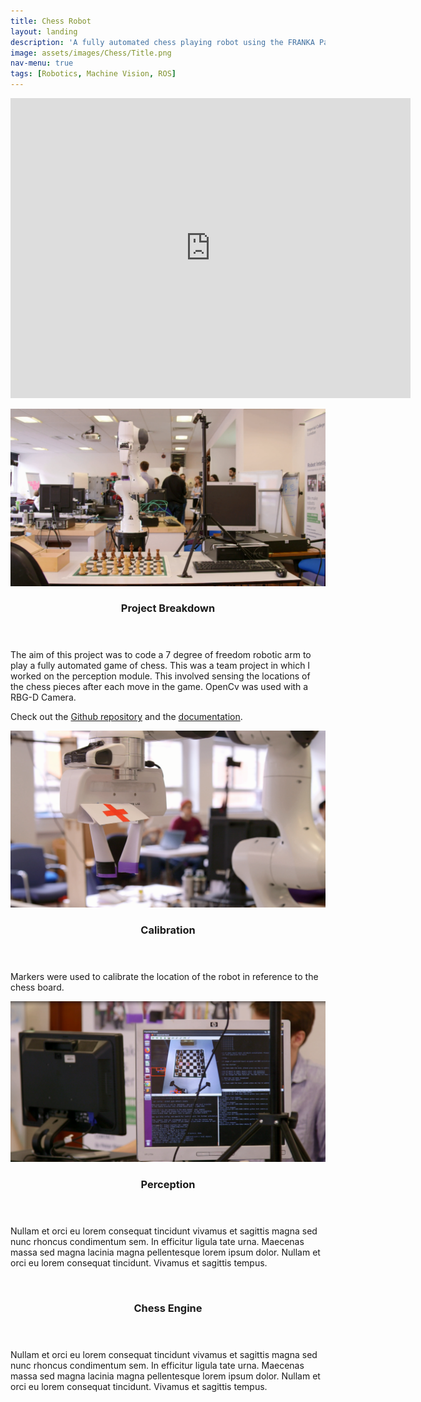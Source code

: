 ```yaml
---
title: Chess Robot
layout: landing
description: 'A fully automated chess playing robot using the FRANKA Panda arm.'
image: assets/images/Chess/Title.png
nav-menu: true
tags: [Robotics, Machine Vision, ROS]
---
```



<!-- Main -->
<div id="main">

<!-- One -->

<section id="one" class="spotlights">
  </section>
    <div class="inner">
      <div class="video-frame">
        <p align = "center">
          <iframe width="640" height="480" src="https://player.vimeo.com/video/291377091" frameborder="0" webkitallowfullscreen="" mozallowfullscreen="" allowfullscreen="" ></iframe>
        </p>
      </div>
    </div>
  </section>
  <section>
  	<img src="assets/images/Chess/setup.png" alt="" data-position="top center" />
    <div class="content">
      <div class="inner">
        <header class="major">
          <h3>Project Breakdown</h3>
        </header>
        <p>The aim of this project was to code a 7 degree of freedom robotic arm to play a fully automated game of chess. This was a team project in which I worked on the perception module. This involved sensing the locations of the chess pieces after each move in the game. OpenCv was used with a RBG-D Camera.</p>
        <p>Check out the <a href="https://github.com/nebbles/DE3-ROB1-CHESS">Github repository</a> and the <a href="https://de3-rob1-chess.readthedocs.io/en/latest/">documentation</a>.</p>
      </div>
    </div>
  </section>
  <section>
		<img src="assets/images/Chess/calibration.png" alt="" data-position="top center" />
		<div class="content">
			<div class="inner">
				<header class="major">
					<h3>Calibration</h3>
				</header>
				<p>Markers were used to calibrate the location of the robot in reference to the chess board.</p>
			</div>
		</div>
	</section>
	<section>
		<img src="assets/images/Chess/perception.png" alt="" data-position="25% 25%" />
		<div class="content">
			<div class="inner">
				<header class="major">
					<h3>Perception</h3>
				</header>
				<p>Nullam et orci eu lorem consequat tincidunt vivamus et sagittis magna sed nunc rhoncus condimentum sem. In efficitur ligula tate urna. Maecenas massa sed magna lacinia magna pellentesque lorem ipsum dolor. Nullam et orci eu lorem consequat tincidunt. Vivamus et sagittis tempus.</p>
			</div>
		</div>
	</section>
  <section>
    <img src="assets/images/Chess/chess1.tiff" alt="" data-position="25% 25%" />
    <div class="content">
      <div class="inner">
        <header class="major">
          <h3>Chess Engine</h3>
        </header>
        <p>Nullam et orci eu lorem consequat tincidunt vivamus et sagittis magna sed nunc rhoncus condimentum sem. In efficitur ligula tate urna. Maecenas massa sed magna lacinia magna pellentesque lorem ipsum dolor. Nullam et orci eu lorem consequat tincidunt. Vivamus et sagittis tempus.</p>
      </div>
    </div>
  </section>
</section>
